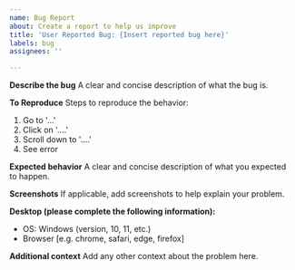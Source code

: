 ```yaml
---
name: Bug Report
about: Create a report to help us improve
title: 'User Reported Bug: {Insert reported bug here}'
labels: bug
assignees: ''

---
```


**Describe the bug**
A clear and concise description of what the bug is.

**To Reproduce**
Steps to reproduce the behavior:
1. Go to '...'
2. Click on '....'
3. Scroll down to '....'
4. See error

**Expected behavior**
A clear and concise description of what you expected to happen.

**Screenshots**
If applicable, add screenshots to help explain your problem.

**Desktop (please complete the following information):**
 - OS: Windows (version, 10, 11, etc.)
 - Browser [e.g. chrome, safari, edge, firefox]

**Additional context**
Add any other context about the problem here.
